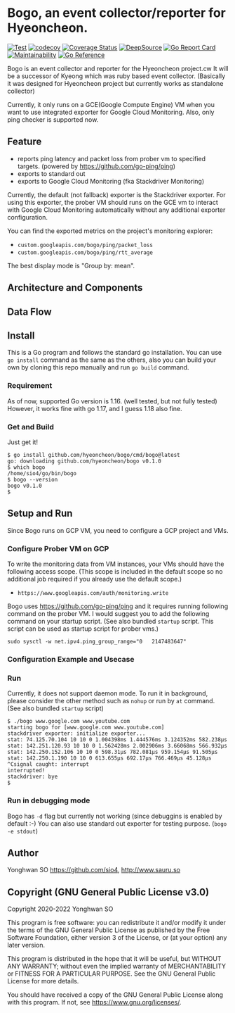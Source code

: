# Bogo, an event collector/reporter for Hyeoncheon.

[![Test](https://github.com/hyeoncheon/bogo/actions/workflows/test.yml/badge.svg)](https://github.com/hyeoncheon/bogo/actions/workflows/test.yml)
[![codecov](https://codecov.io/gh/hyeoncheon/bogo/branch/main/graph/badge.svg?token=TkcqVhww7F)](https://codecov.io/gh/hyeoncheon/bogo)
[![Coverage Status](https://coveralls.io/repos/github/hyeoncheon/bogo/badge.svg?branch=main)](https://coveralls.io/github/hyeoncheon/bogo?branch=main)
[![DeepSource](https://deepsource.io/gh/hyeoncheon/bogo.svg/?label=active+issues&token=suXiU-8eOt2HTIniLbcCLbq2)](https://deepsource.io/gh/hyeoncheon/bogo/?ref=repository-badge)
[![Go Report Card](https://goreportcard.com/badge/github.com/hyeoncheon/bogo)](https://goreportcard.com/report/github.com/hyeoncheon/bogo)
[![Maintainability](https://api.codeclimate.com/v1/badges/1a36b1292948783341d0/maintainability)](https://codeclimate.com/github/hyeoncheon/bogo/maintainability)
[![Go Reference](https://pkg.go.dev/badge/github.com/hyeoncheon/bogo.svg)](https://pkg.go.dev/github.com/hyeoncheon/bogo)

Bogo is an event collector and reporter for the Hyeoncheon project.cw
It will be a successor of Kyeong which was ruby based event collector.
(Basically it was designed for Hyeoncheon project but currently works as
standalone collector)

Currently, it only runs on a GCE(Google Compute Engine) VM when you want
to use integrated exporter for Google Cloud Monitoring. Also, only ping
checker is supported now.



## Feature

* reports ping latency and packet loss from prober vm to specified targets.
  (powered by https://github.com/go-ping/ping)
* exports to standard out
* exports to Google Cloud Monitoring (fka Stackdriver Monitoring)

Currently, the default (not fallback) exporter is the Stackdriver exporter.
For using this exporter, the prober VM should runs on the GCE vm to interact
with Google Cloud Monitoring automatically without any additional exporter
configuration.

You can find the exported metrics on the project's monitoring explorer:

* `custom.googleapis.com/bogo/ping/packet_loss`
* `custom.googleapis.com/bogo/ping/rtt_average`

The best display mode is "Group by: mean".



## Architecture and Components



## Data Flow



## Install

This is a Go program and follows the standard go installation. You can use
`go install` command as the same as the others, also you can build your own
by cloning this repo manually and run `go build` command.


### Requirement

As of now, supported Go version is 1.16. (well tested, but not fully tested)
However, it works fine with go 1.17, and I guess 1.18 also fine.


### Get and Build

Just get it!

```console
$ go install github.com/hyeoncheon/bogo/cmd/bogo@latest
go: downloading github.com/hyeoncheon/bogo v0.1.0
$ which bogo
/home/sio4/go/bin/bogo
$ bogo --version
bogo v0.1.0
$ 
```



## Setup and Run

Since Bogo runs on GCP VM, you need to configure a GCP project and VMs.


### Configure Prober VM on GCP

To write the monitoring data from VM instances, your VMs should have the
following access scope. (This scope is included in the default scope so
no additional job required if you already use the default scope.)

* `https://www.googleapis.com/auth/monitoring.write`

Bogo uses https://github.com/go-ping/ping and it requires running following
command on the prober VM. I would suggest you to add the following command
on your startup script. (See also bundled `startup` script. This script can
be used as startup script for prober vms.)

```console
sudo sysctl -w net.ipv4.ping_group_range="0   2147483647"
```


### Configuration Example and Usecase


### Run

Currently, it does not support daemon mode. To run it in background,
please consider the other method such as `nohup` or run by `at` command.
(See also bundled `startup` script)

```console
$ ./bogo www.google.com www.youtube.com
starting bogo for [www.google.com www.youtube.com]
stackdriver exporter: initialize exporter...
stat: 74.125.70.104 10 10 0 1.004398ms 1.444576ms 3.124352ms 582.238µs
stat: 142.251.120.93 10 10 0 1.562428ms 2.002906ms 3.66068ms 566.932µs
stat: 142.250.152.106 10 10 0 598.31µs 782.081µs 959.154µs 91.505µs
stat: 142.250.1.190 10 10 0 613.655µs 692.17µs 766.469µs 45.128µs
^Csignal caught: interrupt
interrupted!
stackdriver: bye
$ 
```


### Run in debugging mode

Bogo has `-d` flag but currently not working (since debuggins is enabled by
default :-) You can also use standard out exporter for testing purpose.
(`bogo -e stdout`)



## Author

Yonghwan SO https://github.com/sio4, http://www.sauru.so



## Copyright (GNU General Public License v3.0)

Copyright 2020-2022 Yonghwan SO

This program is free software: you can redistribute it and/or modify it under
the terms of the GNU General Public License as published by the Free Software
Foundation, either version 3 of the License, or (at your option) any later
version.

This program is distributed in the hope that it will be useful, but WITHOUT
ANY WARRANTY; without even the implied warranty of MERCHANTABILITY or FITNESS
FOR A PARTICULAR PURPOSE. See the GNU General Public License for more details.

You should have received a copy of the GNU General Public License along with
this program. If not, see <https://www.gnu.org/licenses/>.
